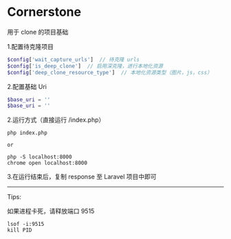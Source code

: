 # Cornerstone

用于 clone 的项目基础

1.配置待克隆项目
```php
$config['wait_capture_urls']  // 待克隆 urls
$config['is_deep_clone']  // 启用深克隆，进行本地化资源
$config['deep_clone_resource_type']  // 本地化资源类型（图片，js，css）
```
2.配置基础 Uri
```php
$base_uri = ''
$base_uri = ''
```

2.运行方式（直接运行 /index.php）
```
php index.php

or

php -S localhost:8000
chrome open localhost:8000
```

3.在运行结束后，复制 response 至 Laravel 项目中即可

<hr>
Tips:  

如果进程卡死，请释放端口 9515
```
lsof -i:9515
kill PID
```
